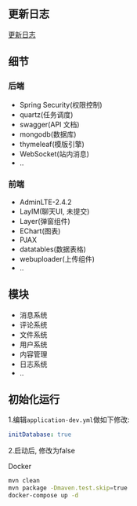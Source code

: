 ## 更新日志
[更新日志](/change-log.md)

## 细节
### 后端
- Spring Security(权限控制)
- quartz(任务调度)
- swagger(API 文档)
- mongodb(数据库)
- thymeleaf(模版引擎)
- WebSocket(站内消息)
- ..

### 前端
- AdminLTE-2.4.2
- LayIM(聊天UI, 未提交)
- Layer(弹窗组件)
- EChart(图表)
- PJAX
- datatables(数据表格)
- webuploader(上传组件)
- ..

## 模块
- 消息系统
- 评论系统
- 文件系统
- 用户系统
- 内容管理
- 日志系统
- ..


## 初始化运行

1.编辑`application-dev.yml`做如下修改:
```yaml
initDatabase: true
```
2.启动后, 修改为false

Docker
```sh
mvn clean
mvn package -Dmaven.test.skip=true
docker-compose up -d
```